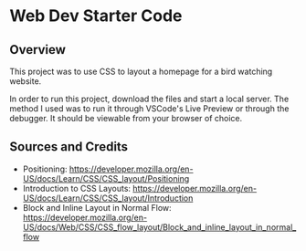 # Web Dev Starter Code

## Overview

This project was to use CSS to layout a homepage for a bird watching website.

In order to run this project, download the files and start a local server.  The method I used was to run it through VSCode's Live Preview or through the debugger.  It should be viewable from your browser of choice.

## Sources and Credits

- Positioning: https://developer.mozilla.org/en-US/docs/Learn/CSS/CSS_layout/Positioning
- Introduction to CSS Layouts: https://developer.mozilla.org/en-US/docs/Learn/CSS/CSS_layout/Introduction
- Block and Inline Layout in Normal Flow: https://developer.mozilla.org/en-US/docs/Web/CSS/CSS_flow_layout/Block_and_inline_layout_in_normal_flow
